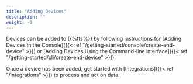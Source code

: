 ```yaml
---
title: "Adding Devices"
description: ""
weight: -1
---
```


Devices can be added to {{%tts%}} by following instructions for [Adding Devices in the Console]({{< ref "/getting-started/console/create-end-device" >}}) or [Adding Devices Using the Command-line interface]({{< ref "/getting-started/cli/create-end-device" >}}).

<!--more-->

Once a device has been added, get started with [Integrations]({{< ref "/integrations" >}}) to process and act on data.

